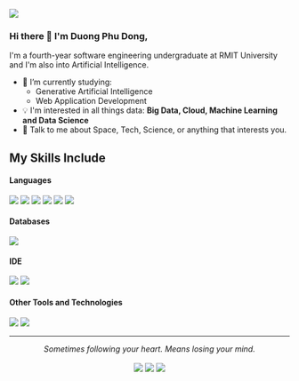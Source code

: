 ![](https://github.com/F4P1E)

### Hi there 👋 I'm Duong Phu Dong,

I'm a fourth-year software engineering undergraduate at RMIT University and I'm also into Artificial Intelligence.
- 🔭 I’m currently studying:
	- Generative Artificial Intelligence 
	- Web Application Development
- :bulb: I'm interested in all things data: **Big Data, Cloud, Machine Learning and Data Science**
- 💬 Talk to me about Space, Tech, Science, or anything that interests you.

## My Skills Include

<h4> Languages </h4>
<span> 
  <img src="https://img.shields.io/badge/HTML5-E34F26?style=for-the-badge&logo=html5&logoColor=white">
  <img src="https://img.shields.io/badge/CSS3-1572B6?style=for-the-badge&logo=css3&logoColor=white">
  <img src="https://img.shields.io/badge/JavaScript-F7DF1E?style=for-the-badge&logo=javascript&logoColor=black">
  <img src="https://img.shields.io/badge/Java-ED8B00?style=for-the-badge&logo=java&logoColor=white">
  <img src="https://img.shields.io/badge/C-00599C?style=for-the-badge&logo=c&logoColor=white">
  <img src="https://img.shields.io/badge/Python-777BB4?style=for-the-badge&logo=python&logoColor=white">
</span>

<h4> Databases </h4>
<span>
  <img src="https://img.shields.io/badge/MySQL-00000F?style=for-the-badge&logo=mysql&logoColor=white">
</span>

<h4> IDE </h4>
<span>
<img src="https://img.shields.io/badge/Android_Studio-3DDC84?style=for-the-badge&logo=android-studio&logoColor=white">
<img src="https://img.shields.io/badge/Visual_Studio_Code-0078D4?style=for-the-badge&logo=visual%20studio%20code&logoColor=white">


<h4> Other Tools and Technologies </h4>
<span>
  <img src="https://img.shields.io/badge/Git-F05032?style=for-the-badge&logo=git&logoColor=white">
  <img src="https://img.shields.io/badge/Xampp-F37623?style=for-the-badge&logo=xampp&logoColor=white">

</span>




    

<hr>
<p align="center">
   <i> Sometimes following your heart. Means losing your mind.</i>
   <br>
<br>	
<a target="_blank" href="https://www.linkedin.com/in/dong-duong-820481147/"><img src="https://img.shields.io/badge/-LinkedIn-0077B5?style=for-the-badge&logo=Linkedin&logoColor=white"></img></a>
<a target="_blank" href="dongduong840@gmail.com"><img src="https://img.shields.io/badge/-Gmail-D14836?style=for-the-badge&logo=Gmail&logoColor=white"></img></a>
<a target="_blank" href="https://x.com/SyntaxSociety9"><img src="https://img.shields.io/badge/-Twitter-1DA1F2?style=for-the-badge&logo=Twitter&logoColor=white"></img></a>
<br>
</p>

